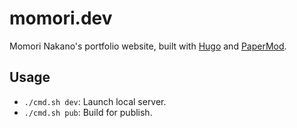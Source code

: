 # momori.dev

Momori Nakano's portfolio website, built with [Hugo](https://gohugo.io/) and [PaperMod](https://github.com/adityatelange/hugo-PaperMod).

## Usage

- `./cmd.sh dev`: Launch local server.
- `./cmd.sh pub`: Build for publish.
